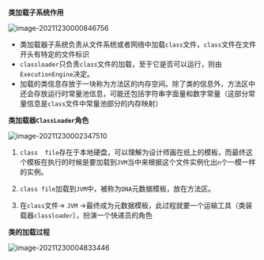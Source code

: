 **类加载子系统作用**

![image-20211230000846756](https://gitee.com/JKcoding/imgs/raw/master/img/202112300008705.png)

- 类加载器子系统负责从文件系统或者网络中加载`class`文件，`class`文件在文件开头有特定的文件标识
- `classloader`只负责`class`文件的加载，至于它是否可以运行，则由 `ExecutionEngine`决定。
- 加载的类信息存放于一块称为方法区的内存空间。除了类的信息外，方法区中还会存放运行时常量池信息，可能还包括字符串字面量和数字常量（这部分常量信息是`class`文件中常量池部分的内存映射）



**类加载器`ClassLoader`角色**

![image-20211230002347510](https://gitee.com/JKcoding/imgs/raw/master/img/202112300023597.png)

1. `class  file`存在于本地硬盘，可以理解为设计师画在纸上的模板，而最终这个模板在执行的时候是要加载到`JVM`当中来根据这个文件实例化出`n`个一模一样的实例。

2. `class file`加载到`JVM`中，被称为`DNA`元数据模板，放在方法区。

3. 在`class`文件-> `JVM` ->最终成为元数据模板，此过程就要一个运输工具（类装载器`classloader`），扮演一个快递员的角色



**类的加载过程**

![image-20211230004833446](https://gitee.com/JKcoding/imgs/raw/master/img/202112300048894.png)

